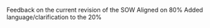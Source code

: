 ﻿Feedback on the current revision of the SOW
	Aligned on 80%
	Added language/clarification to the 20%
	